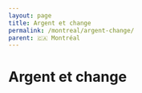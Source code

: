 ```yaml
---
layout: page
title: Argent et change
permalink: /montreal/argent-change/
parent: 🇨🇦 Montréal
---
```


# Argent et change